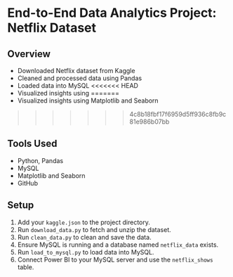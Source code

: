 # End-to-End Data Analytics Project: Netflix Dataset

## Overview
- Downloaded Netflix dataset from Kaggle
- Cleaned and processed data using Pandas
- Loaded data into MySQL
<<<<<<< HEAD
- Visualized insights using 
=======
- Visualized insights using Matplotlib and Seaborn
>>>>>>> 4c8b18fbf17f6959d5ff936c8fb9c81e986b07bb

## Tools Used
- Python, Pandas
- MySQL
- Matplotlib and Seaborn
- GitHub

## Setup
1. Add your `kaggle.json` to the project directory.
2. Run `download_data.py` to fetch and unzip the dataset.
3. Run `clean_data.py` to clean and save the data.
4. Ensure MySQL is running and a database named `netflix_data` exists.
5. Run `load_to_mysql.py` to load data into MySQL.
6. Connect Power BI to your MySQL server and use the `netflix_shows` table.
